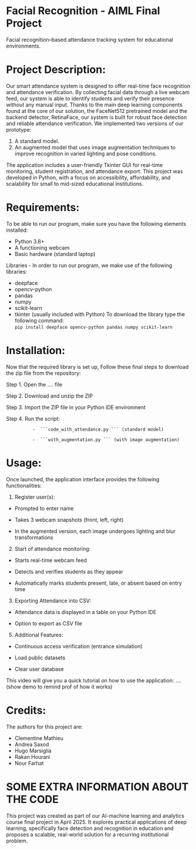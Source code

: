 # Facial Recognition - AIML Final Project

Facial recognition–based attendance tracking system for educational environments. 

# Project Description:

Our smart attendance system is designed to offer real-time face recognition and attendance verification. By collecting facial data through a live webcam feed, our system is able to identify students and verify their presence without any manual input. Thanks to the main deep learning components found at the core of our solution, the FaceNet512 pretrained model and the backend detector, RetinaFace, our system is built for robust face detection and reliable attendance verification. We implemented two versions of our prototype:

  1. A standard model.
  2. An augmented model that uses image augmentation techniques to improve recognition in varied lighting and pose conditions.
     
The application includes a user-friendly Tkinter GUI for real-time monitoring, student registration, and attendance export. This project was developed in Python, with a focus on accessibility, affordability, and scalability for small to mid-sized educational institutions.

# Requirements:

To be able to run our program, make sure you have the following elements installed:

  - Python 3.8+
  - A functioning webcam
  - Basic hardware (standard laptop)

Libraries - In order to run our program, we make use of the following libraries: 

  - deepface
  - opencv-python
  - pandas
  - numpy
  - scikit-learn
  - tkinter (usually included with Python)
        To download the library type the following command:   
    ```pip install deepface opencv-python pandas numpy scikit-learn ``` 

# Installation:
  
Now that the required library is set up, Follow these final steps to download the zip file from the repository:
 
Step 1. Open the .... file

Step 2. Download and unzip the ZIP

Step 3. Import the ZIP file in your Python IDE environment

Step 4. Run the script:

              -  ```code_with_attendance.py ``` (standard model)
              
              -  ```with_augmentation.py ``` (with image augmentation)


# Usage:

Once launched, the application interface provides the following functionalities:

1) Register user(s):

- Prompted to enter name
  
- Takes 3 webcam snapshots (front, left, right)
  
- In the augmented version, each image undergoes lighting and blur transformations
 

2) Start of attendance monitoring:

- Starts real-time webcam feed
  
- Detects and verifies students as they appear

- Automatically marks students present, late, or absent based on entry time


3) Exporting Attendance into CSV:

- Attendance data is displayed in a table on your Python IDE
  
- Option to export as CSV file


5) Additional Features:
   
- Continuous access verification (entrance simulation)
  
- Load public datasets 
  
- Clear user database


This video will give you a quick tutorial on how to use the application:
....(show demo to remind prof of how it works)

# Credits:

The authors for this project are:   

- Clementine Mathieu 
- Andrea Saxod
- Hugo Marsiglia
- Rakan Hourani 
- Nour Farhat

# SOME EXTRA INFORMATION ABOUT THE CODE

This project was created as part of our AI-machine learning and analytics course final project in April 2025.
It explores practical applications of deep learning, specifically face detection and recognition in education and proposes a scalable, real-world solution for a recurring institutional problem.


